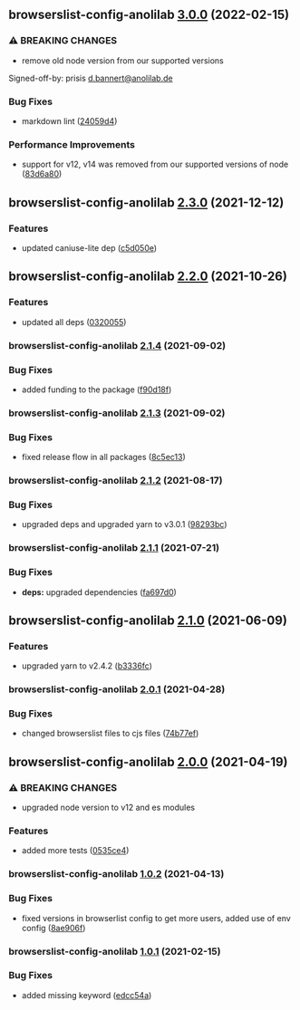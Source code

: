 ## browserslist-config-anolilab [3.0.0](https://github.com/anolilab/javascript-style-guide/compare/browserslist-config-anolilab@2.3.0...browserslist-config-anolilab@3.0.0) (2022-02-15)


### ⚠ BREAKING CHANGES

* remove old node version from our supported versions

Signed-off-by: prisis <d.bannert@anolilab.de>

### Bug Fixes

* markdown lint ([24059d4](https://github.com/anolilab/javascript-style-guide/commit/24059d41ca682ca21b39ad7f6dff594be734329d))


### Performance Improvements

* support for v12, v14 was removed from our supported versions of node ([83d6a80](https://github.com/anolilab/javascript-style-guide/commit/83d6a8058ed7791135aff03d4cd734327bb1b694))

## browserslist-config-anolilab [2.3.0](https://github.com/anolilab/javascript-style-guide/compare/browserslist-config-anolilab@2.2.0...browserslist-config-anolilab@2.3.0) (2021-12-12)


### Features

* updated caniuse-lite dep ([c5d050e](https://github.com/anolilab/javascript-style-guide/commit/c5d050e0a1b57e7960a6adf9d40c64e5ee70166e))

## browserslist-config-anolilab [2.2.0](https://github.com/anolilab/javascript-style-guide/compare/browserslist-config-anolilab@2.1.4...browserslist-config-anolilab@2.2.0) (2021-10-26)


### Features

* updated all deps ([0320055](https://github.com/anolilab/javascript-style-guide/commit/0320055caf8301a6c3bf06cff6ee58578b9ceae5))

### browserslist-config-anolilab [2.1.4](https://github.com/anolilab/javascript-style-guide/compare/browserslist-config-anolilab@2.1.3...browserslist-config-anolilab@2.1.4) (2021-09-02)


### Bug Fixes

* added funding to the package ([f90d18f](https://github.com/anolilab/javascript-style-guide/commit/f90d18f8347a4bdc395b1740c85ac74a4072297c))

### browserslist-config-anolilab [2.1.3](https://github.com/anolilab/javascript-style-guide/compare/browserslist-config-anolilab@2.1.2...browserslist-config-anolilab@2.1.3) (2021-09-02)


### Bug Fixes

* fixed release flow in all packages ([8c5ec13](https://github.com/anolilab/javascript-style-guide/commit/8c5ec1341e11ccf48d8d3e8f8808fb162d062d97))

### browserslist-config-anolilab [2.1.2](https://github.com/anolilab/javascript-style-guide/compare/browserslist-config-anolilab@2.1.1...browserslist-config-anolilab@2.1.2) (2021-08-17)


### Bug Fixes

* upgraded deps and upgraded yarn to v3.0.1 ([98293bc](https://github.com/anolilab/javascript-style-guide/commit/98293bc493d22149bf84c58382dfc7ef50b73ab1))

### browserslist-config-anolilab [2.1.1](https://github.com/anolilab/javascript-style-guide/compare/browserslist-config-anolilab@2.1.0...browserslist-config-anolilab@2.1.1) (2021-07-21)


### Bug Fixes

* **deps:** upgraded dependencies ([fa697d0](https://github.com/anolilab/javascript-style-guide/commit/fa697d09930c04b9c2ef2612b8940dba36a452c5))

## browserslist-config-anolilab [2.1.0](https://github.com/anolilab/javascript-style-guide/compare/browserslist-config-anolilab@2.0.1...browserslist-config-anolilab@2.1.0) (2021-06-09)


### Features

* upgraded yarn to v2.4.2 ([b3336fc](https://github.com/anolilab/javascript-style-guide/commit/b3336fc9b6ee37744bd177a96eb0f147a6b7d4d7))

### browserslist-config-anolilab [2.0.1](https://github.com/anolilab/javascript-style-guide/compare/browserslist-config-anolilab@2.0.0...browserslist-config-anolilab@2.0.1) (2021-04-28)


### Bug Fixes

* changed browserslist files to cjs files ([74b77ef](https://github.com/anolilab/javascript-style-guide/commit/74b77ef8fb033d6673c6b2985a8ae913f69544f5))

## browserslist-config-anolilab [2.0.0](https://github.com/anolilab/javascript-style-guide/compare/browserslist-config-anolilab@1.0.2...browserslist-config-anolilab@2.0.0) (2021-04-19)


### ⚠ BREAKING CHANGES

* upgraded node version to v12 and es modules

### Features

* added more tests ([0535ce4](https://github.com/anolilab/javascript-style-guide/commit/0535ce477766e80286e7f6aecf10bae33b5be594))

### browserslist-config-anolilab [1.0.2](https://github.com/anolilab/javascript-style-guide/compare/browserslist-config-anolilab@1.0.1...browserslist-config-anolilab@1.0.2) (2021-04-13)


### Bug Fixes

* fixed versions in browserlist config to get more users, added use of env config ([8ae906f](https://github.com/anolilab/javascript-style-guide/commit/8ae906f595326005eeacb15985654beaf0f21970))

### browserslist-config-anolilab [1.0.1](https://github.com/anolilab/javascript-style-guide/compare/browserslist-config-anolilab@1.0.0...browserslist-config-anolilab@1.0.1) (2021-02-15)


### Bug Fixes

* added missing keyword ([edcc54a](https://github.com/anolilab/javascript-style-guide/commit/edcc54ab50a7b52e704b3e58ed065dbb4e3e6c3e))
